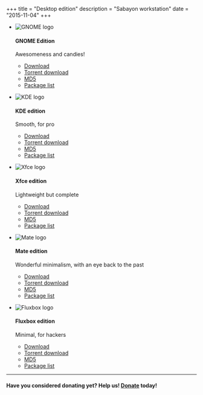 +++
title = "Desktop edition"
description = "Sabayon workstation"
date = "2015-11-04"
+++

* ![GNOME logo](/img/gnome-logo.png)

    #### GNOME Edition

    Awesomeness and candies!
    * [Download](http://dl.sabayon.org/stable/Sabayon_Linux_16.11_amd64_GNOME.iso)
    * [Torrent download](http://dl.sabayon.org/stable/Sabayon_linux_16.11_amd64_GNOME.iso.torrent)
    * [MD5](http://dl.sabayon.org/stable/Sabayon_Linux_16.11_amd64_GNOME.iso.md5)
    * [Package list](http://dl.sabayon.org/stable/Sabayon_Linux_16.11_amd64_GNOME.iso.pkglist)

* ![KDE logo](/img/kde-logo.png)

    #### KDE edition

    Smooth, for pro
    * [Download](http://dl.sabayon.org/stable/Sabayon_Linux_16.11_amd64_KDE.iso)
    * [Torrent download](http://dl.sabayon.org/stable/Sabayon_linux_16.11_amd64_KDE.iso.torrent)
    * [MD5](http://dl.sabayon.org/stable/Sabayon_Linux_16.11_amd64_KDE.iso.md5)
    * [Package list](http://dl.sabayon.org/stable/Sabayon_Linux_16.11_amd64_KDE.iso.pkglist)

* ![Xfce logo](/img/xfce-logo.png)

    #### Xfce edition

    Lightweight but complete
    * [Download](http://dl.sabayon.org/stable/Sabayon_Linux_16.11_amd64_Xfce.iso)
    * [Torrent download](http://dl.sabayon.org/stable/Sabayon_linux_16.11_amd64_Xfce.iso.torrent)
    * [MD5](http://dl.sabayon.org/stable/Sabayon_Linux_16.11_amd64_Xfce.iso.md5)
    * [Package list](http://dl.sabayon.org/stable/Sabayon_Linux_16.11_amd64_Xfce.iso.pkglist)

* ![Mate logo](/img/mate-logo.png)

    #### Mate edition

    Wonderful minimalism, with an eye back to the past
    * [Download](http://dl.sabayon.org/stable/Sabayon_Linux_16.11_amd64_MATE.iso)
    * [Torrent download](http://dl.sabayon.org/stable/Sabayon_linux_16.11_amd64_MATE.iso.torrent)
    * [MD5](http://dl.sabayon.org/stable/Sabayon_Linux_16.11_amd64_MATE.iso.md5)
    * [Package list](http://dl.sabayon.org/stable/Sabayon_Linux_16.11_amd64_MATE.iso.pkglist)

* ![Fluxbox logo](/img/fluxbox-logo.png)

    #### Fluxbox edition

    Minimal, for hackers
    * [Download](http://dl.sabayon.org/stable/Sabayon_Linux_16.11_amd64_Minimal.iso)
    * [Torrent download](http://dl.sabayon.org/stable/Sabayon_linux_16.11_amd64_Minimal.iso.torrent)
    * [MD5](http://dl.sabayon.org/stable/Sabayon_Linux_16.11_amd64_Minimal.iso.md5)
    * [Package list](http://dl.sabayon.org/stable/Sabayon_Linux_16.11_amd64_Minimal.iso.pkglist)

---

#### Have you considered donating yet? Help us! [Donate](/donate) today!
